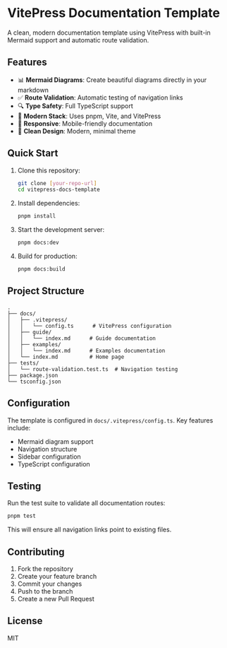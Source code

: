 # VitePress Documentation Template

A clean, modern documentation template using VitePress with built-in Mermaid support and automatic route validation.

## Features

- 📊 **Mermaid Diagrams**: Create beautiful diagrams directly in your markdown
- ✅ **Route Validation**: Automatic testing of navigation links
- 🔍 **Type Safety**: Full TypeScript support
- 🚀 **Modern Stack**: Uses pnpm, Vite, and VitePress
- 📱 **Responsive**: Mobile-friendly documentation
- 🎨 **Clean Design**: Modern, minimal theme

## Quick Start

1. Clone this repository:
   ```bash
   git clone [your-repo-url]
   cd vitepress-docs-template
   ```

2. Install dependencies:
   ```bash
   pnpm install
   ```

3. Start the development server:
   ```bash
   pnpm docs:dev
   ```

4. Build for production:
   ```bash
   pnpm docs:build
   ```

## Project Structure

```
.
├── docs/
│   ├── .vitepress/
│   │   └── config.ts      # VitePress configuration
│   ├── guide/
│   │   └── index.md      # Guide documentation
│   ├── examples/
│   │   └── index.md      # Examples documentation
│   └── index.md          # Home page
├── tests/
│   └── route-validation.test.ts  # Navigation testing
├── package.json
└── tsconfig.json
```

## Configuration

The template is configured in `docs/.vitepress/config.ts`. Key features include:

- Mermaid diagram support
- Navigation structure
- Sidebar configuration
- TypeScript configuration

## Testing

Run the test suite to validate all documentation routes:

```bash
pnpm test
```

This will ensure all navigation links point to existing files.

## Contributing

1. Fork the repository
2. Create your feature branch
3. Commit your changes
4. Push to the branch
5. Create a new Pull Request

## License

MIT
